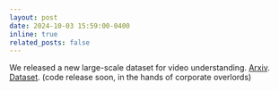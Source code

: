 ```yaml
---
layout: post
date: 2024-10-03 15:59:00-0400
inline: true
related_posts: false
---
```


We released a new large-scale dataset for video understanding. [Arxiv](https://arxiv.org/abs/2410.02921). [Dataset](https://www.qualcomm.com/developer/software/airletters-dataset). (code release soon, in the hands of corporate overlords)
